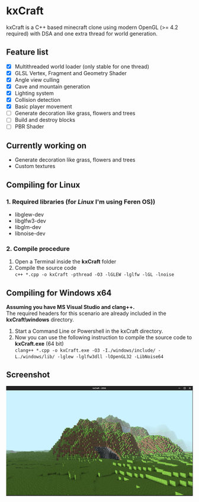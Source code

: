 # kxCraft

kxCraft is a C++ based minecraft clone using modern OpenGL (>= 4.2 required) with DSA and one extra thread for world generation.

## Feature list
- [x] Multithreaded world loader (only stable for one thread)
- [x] GLSL Vertex, Fragment and Geometry Shader
- [x] Angle view culling
- [x] Cave and mountain generation
- [x] Lighting system
- [x] Collision detection
- [x] Basic player movement
- [ ] Generate decoration like grass, flowers and trees
- [ ] Build and destroy blocks
- [ ] PBR Shader

## Currently working on
 - Generate decoration like grass, flowers and trees
 - Custom textures



## Compiling for Linux

### 1. Required libraries (for *Linux* I'm using Feren OS))
   - libglew-dev
   - libglfw3-dev
   - libglm-dev
   - libnoise-dev
   
### 2. Compile procedure
 1. Open a Terminal inside the **kxCraft** folder 
 2. Compile the source code <br>
`c++ *.cpp -o kxCraft -pthread -O3 -lGLEW -lglfw -lGL -lnoise`

## Compiling for Windows x64
**Assuming you have MS Visual Studio and clang++.**
<br>The required headers for this scenario are already included in the **kxCraft\windows** directory.
 1. Start a Command Line or Powershell in the kxCraft directory.
 2. Now you can use the following instruction to compile the source code to **kxCraft.exe** (64 bit) <br>
`clang++ *.cpp -o kxCraft.exe -O3 -I./windows/include/ -L./windows/lib/ -lglew -lglfw3dll -lOpenGL32 -LibNoise64`

## Screenshot
![kxCraft Hello](https://github.com/kexxalex/kxCraft/blob/master/kxCraft-Hello.png)

